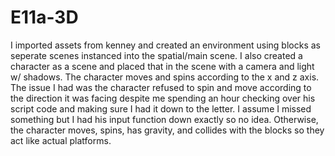# E11a-3D
I imported assets from kenney and created an environment using blocks as seperate scenes instanced into the spatial/main scene. I also created a character as a scene and placed that in the scene with a camera and light w/ shadows. The character moves and spins according to the x and z axis. The issue I had was the character refused to spin and move according to the direction it was facing despite me spending an hour checking over his script code and making sure I had it down to the letter. I assume I missed something but I had his input function down exactly so no idea. Otherwise, the character moves, spins, has gravity, and collides with the blocks so they act like actual platforms. 
